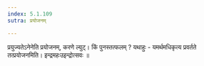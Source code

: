 ```yaml
---
index: 5.1.109
sutra: प्रयोजनम्

---
```

 प्रयुज्यतेऽनेनेति प्रयोजनम्, करणे ल्युट्। किं पुनस्तत्फलम् ? यथाहुः - यमर्थमधिकृत्य प्रवर्तते तत्प्रयोजनमिति। इन्द्रमहःउइन्द्रोत्सवः ॥